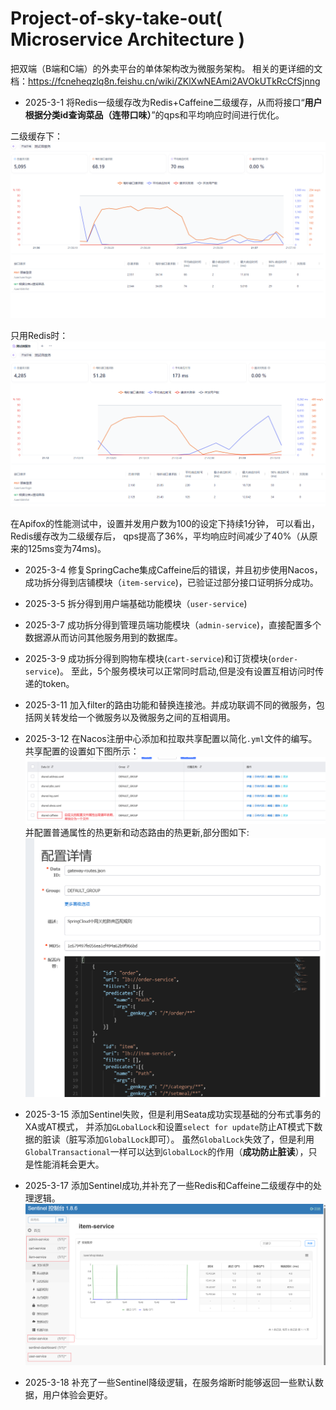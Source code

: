 # Project-of-sky-take-out( **Microservice Architecture** )

把双端（B端和C端）的外卖平台的单体架构改为微服务架构。
相关的更详细的文档：https://fcneheqzlq8n.feishu.cn/wiki/ZKlXwNEAmi2AVOkUTkRcCfSjnng

- 2025-3-1 将Redis一级缓存改为Redis+Caffeine二级缓存，从而将接口“**用户根据分类id查询菜品（连带口味）**”的qps和平均响应时间进行优化。

二级缓存下：
![二级缓存图](assets/pic1.png)

只用Redis时：
![只用Redis](assets/pic2.png)

在Apifox的性能测试中，设置并发用户数为100的设定下持续1分钟，
可以看出，Redis缓存改为二级缓存后，
qps提高了36%，平均响应时间减少了40%（从原来的125ms变为74ms)。


- 2025-3-4 修复SpringCache集成Caffeine后的错误，并且初步使用Nacos，成功拆分得到店铺模块（`item-service`)，已验证过部分接口证明拆分成功。
- 2025-3-5 拆分得到用户端基础功能模块（`user-service`)
- 2025-3-7 成功拆分得到管理员端功能模块（`admin-service`)，直接配置多个数据源从而访问其他服务用到的数据库。
- 2025-3-9 成功拆分得到购物车模块(`cart-service`)和订货模块(`order-service`)。
至此，5个服务模块可以正常同时启动,但是没有设置互相访问时传递的token。
- 2025-3-11 加入filter的路由功能和替换连接池。并成功联调不同的微服务，包括网关转发给一个微服务以及微服务之间的互相调用。
- 2025-3-12 在Nacos注册中心添加和拉取共享配置以简化`.yml`文件的编写。共享配置的设置如下图所示：
![Nacos共享配置图](assets/shared_config.png)
并配置普通属性的热更新和动态路由的热更新,部分图如下:
![动态路由](assets/dynamicRouter.png)
- 2025-3-15 添加Sentinel失败，但是利用Seata成功实现基础的分布式事务的XA或AT模式，
并添加`GLobalLock`和设置`select for update`防止AT模式下数据的脏读（脏写添加`GlobalLock`即可）。
虽然`GlobalLock`失效了，但是利用`GlobalTransactional`一样可以达到`GlobalLock`的作用（**成功防止脏读**），只是性能消耗会更大。
- 2025-3-17 添加Sentinel成功,并补充了一些Redis和Caffeine二级缓存中的处理逻辑。
![Sentinel.png](assets/SentinelDashboard.png)

- 2025-3-18 补充了一些Sentinel降级逻辑，在服务熔断时能够返回一些默认数据，用户体验会更好。